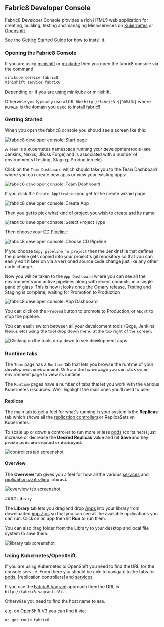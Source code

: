 ## Fabric8 Developer Console

Fabric8 Developer Console provides a rich HTML5 web application for creating, building, testing and managing Microservices on [Kubernetes](http://kubernetes.io/) or [Openshift](https://www.openshift.org/).

See the [Getting Started Guide](getStarted/index.html) for how to install it.

### Opening the Fabric8 Console

If you are using [minishift](getStarted/minishift.html) or [minikube](getStarted/minikube.html) then you open the fabric8 console via the command

```sh
minikube service fabric8
minishift service fabric8
```

Depending on if you are using minikube or minishift.

Otherwise you typically use a URL like `http://fabric8.${DOMAIN}` where `DOMAIN` is the domain you used to [install fabric8](getStarted/index.html)

### Getting Started

When you open the fabric8 console you should see a screen like this:

![fabric8 developer console: Start page](images/console-home.png)

A `Team` is a kubernetes namespace running your development tools (like Jenkins, Nexus, JBoss Forge) and is associated with a number of environments (Testing, Staging, Production etc).

Click on the `Team Dashboard` which should take you to the Team Dashboard where you can create new apps or view your existing apps:

![fabric8 developer console: Team Dashboard](images/console-dashboard.png)

If you click the `Create Application` you get to the create wizard page:

![fabric8 developer console: Create App](images/create-project.png)

Then you get to pick what kind of project you wish to create and its name:

![fabric8 developer console: Select Project Type](images/create-app.png)

Then choose your [CD Pipeline](cdelivery.html):

![fabric8 developer console: Choose CD Pipeline](images/console-pick-pipeline.png)

If you choose `Copy pipeline to project` then the Jenkinsfile that defines the pipeline gets copied into your project's git repository so that you can easily edit it later on via a versioned source code change just like any other code change.

Now you will be taken to the `App Dashboard` where you can see all the environments and active pipelines along with recent commits on a single pane of glass. This is how it looks once the Canary release, Testing and Staging is complete; waiting for Promotion to Production

![fabric8 developer console: App Dashboard](images/console-app-dashboard.png)

You can click on the `Proceed` button to promote to Production, or `Abort` to stop the pipeline.

You can easily switch between all your development tools (Gogs, Jenkins, Nexus etc) using the tool drop down menu at the top right of the screen:

![Clicking on the tools drop down to see development apps](images/console-tools.png)

### Runtime tabs

The `Team` page has a `Runtime` tab that lets you browse the runtime of your development environment. Or from the home page you can click on an environment page to view its runtime.

The `Runtime` pages have a number of tabs that let you work with the various Kubernetes resources. We'll highlight the main ones you'll need to use:

#### Replicas

The main tab to get a feel for what's running in your system is the **Replicas** tab which shows all the [replication controllers](replicationControllers.html) or ReplicaSets on Kubernetes.

To scale up or down a controller to run more or less [pods](pods.html) (containers) just increase or decrease the **Desired Replicas** value and hit **Save** and hey presto pods are created or destroyed.

![controllers tab screenshot](images/controllers.png)

#### Overview

The **Overview** tab gives you a feel for how all the various [services](services.html) and  [replication controllers](replicationControllers.html) interact:

![overview tab screenshot](images/overview.png)

#### Library

The **Library** tab lets you drag and drop [Apps](apps.html) into your library from downloaded [App Zips](appzip.html) so that you can see all the available applications you can run. Click on an app then hit **Run** to run them.

You can also drag folder from the Library to your desktop and local file system to save them.

![library tab screenshot](images/library.png)


### Using Kubernetes/OpenShift

If you are using Kubernetes or OpenShift you need to find the URL for the console service. From there you should be able to navigate to the tabs for [pods](pods.html), [replication controllers] and [services](services.html).

If you use the [Fabric8 Vagrant](getStarted/vagrant.html) approach then the URL is `http://fabric8.vagrant.f8/`.

Otherwise you need to find the host name to use.

e.g. on OpenShift V3 you can find it via:

    oc get route fabric8

